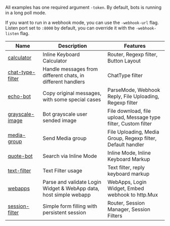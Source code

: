 All examples has one required argument `-token`.
By default, bots is running in a long poll mode.

If you want to run in a webhook mode, you can use the `-webhook-url` flag.
Listen port set to `:8000` by default, you can override it with the `-webhook-listen` flag.

| Name                                                                                      | Description                                                       | Features                                                       |
|-------------------------------------------------------------------------------------------|-------------------------------------------------------------------|----------------------------------------------------------------|
| [calculator](https://github.com/mr-linch/go-tg/tree/main/examples/calculator)             | Inline Keyboard Calculator                                        | Router, Regexp filter, Button Layout                           |
| [chat-type-filter](https://github.com/mr-linch/go-tg/tree/main/examples/chat-type-filter) | Handle messages from different chats, in different handlers       | ChatType filter                                                |
| [echo-bot](https://github.com/mr-linch/go-tg/tree/main/examples/echo-bot)                 | Copy original messages, with some special cases                   | ParseMode, Webhook Reply, File Uploading, Regexp filter        |
| [grayscale-image](https://github.com/mr-linch/go-tg/tree/main/examples/grayscale-image)   | Bot grayscale user sended image                                   | File download, file upload, Message type filter, Custom filter |
| [media-group](https://github.com/mr-linch/go-tg/tree/main/examples/media-group)           | Send Media group                                                  | File Uploading, Media Group, Regexp filter, Default handler    |
| [quote-bot](https://github.com/mr-linch/go-tg/tree/main/examples/quote-bot)               | Search via Inline Mode                                            | Inline Mode, Inline Keyboard Markup                            |
| [text-filter](https://github.com/mr-linch/go-tg/tree/main/examples/text-filter)           | Text Filter usage                                                 | Text filter, reply keyboard markup                             |
| [webapps](https://github.com/mr-linch/go-tg/tree/main/examples/webapps)                   | Parse and validate Login Widget & WebApp data, host simple webapp | WebApps, Login Widget, Embed webhook to http.Mux               |
| [session-filter](https://github.com/mr-linch/go-tg/tree/main/examples/session-filter)     | Simple form filling with persistent session                       | Router, Session Manager, Session Filters                       |
